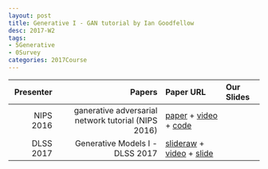 ```yaml
---
layout: post
title: Generative I - GAN tutorial by Ian Goodfellow
desc: 2017-W2
tags:
- 5Generative
- 0Survey
categories: 2017Course
---
```


| Presenter | Papers | Paper URL| Our Slides |
| -----: | ---------------------------: | :----- | :----- |
| NIPS 2016 | ganerative adversarial network tutorial (NIPS 2016) | [paper](https://arxiv.org/abs/1701.00160) + [video](https://www.youtube.com/watch?v=AJVyzd0rqdc) + [code](https://github.com/hwalsuklee/tensorflow-generative-model-collections)|
| DLSS 2017 | Generative Models I - DLSS 2017 | [slideraw](https://drive.google.com/file/d/0ByUKRdiCDK7-bTgxTGoxYjQ4NW8/view) + [video](http://videolectures.net/deeplearning2017_goodfellow_generative_models/) + [slide](http://videolectures.net/site/normal_dl/tag=1129751/deeplearning2017_goodfellow_generative_models_01.pdf) |
